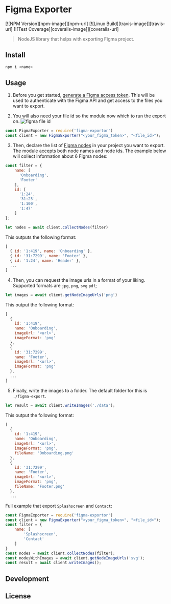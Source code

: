 # Figma Exporter
[![NPM Version][npm-image]][npm-url]
[![Linux Build][travis-image]][travis-url]
[![Test Coverage][coveralls-image]][coveralls-url]

> NodeJS library that helps with exporting Figma project. 

## Install

```bash
npm i <name>
```

## Usage
1. Before you get started, [generate a Figma access token](https://www.figma.com/developers/api#access-tokens). This will be used to authenticate with the Figma API and get access to the files you want to export. 

2. You will also need your file id so the module now which to run the export on.
![figma file id](https://user-images.githubusercontent.com/24505883/83338620-6e8a4080-a2c6-11ea-8891-38b0a1f0c981.png)

```js
const FigmaExporter = require('figma-exportor')
const client = new FigmaExporter("<your_figma_token>", "<file_id>");
```

3. Then, declare the list of [Figma nodes](https://www.figma.com/plugin-docs/api/nodes/) in your project you want to export. The module accepts both node names and node ids. The example below will collect information about 6 Figma nodes:

```js
const filter = { 
    name: [
      'Onboarding', 
      'Footer'
    ],
    id: [
      '1:24',
      '31:25',
      '1:100',
      '1:47'
    ]
};

let nodes = await client.collectNodes(filter)

```

This outputs the following format: 
```js
[
  { id: '1:419', name: 'Onboarding' },
  { id: '31:7299', name: 'Footer' },
  { id: '1:24', name: 'Header' },
  ...
]
```

4. Then, you can request the image urls in a format of your liking. Supported formats are `jpg`, `png`, `svg` `pdf`;

```js
let images = await client.getNodeImageUrls('png')
```

This output the following format:

```js
[
  {
    id: '1:419',
    name: 'Onboarding',
    imageUrl: '<url>',
    imageFormat: 'png'
  },
  {
    id: '31:7299',
    name: 'Footer',
    imageUrl: '<url>',
    imageFormat: 'png'
  },
  ...
]
```

5. Finally, write the images to a folder. The default folder for this is `./figma-export`.

```js
let result = await client.writeImages('./data');
```

This output the following format:

```js
[
  {
    id: '1:419',
    name: 'Onboarding',
    imageUrl: '<url>',
    imageFormat: 'png',
    fileName: 'Onboarding.png'
  },
  {
    id: '31:7299',
    name: 'Footer',
    imageUrl: '<url>',
    imageFormat: 'png',
    fileName: 'Footer.png'
  },
  ...
```

Full example that export `Splashscreen` and `Contact`:
```js
const FigmaExporter = require('figma-exportor')
const client = new FigmaExporter("<your_figma_token>", "<file_id>");
const filter = { 
    name: [
        'Splashscreen',
        'Contact' 
    ]
}
const nodes = await client.collectNodes(filter);
const nodesWithImages = await client.getNodeImageUrls('svg');
const result = await client.writeImages();

```

## Development

## License
